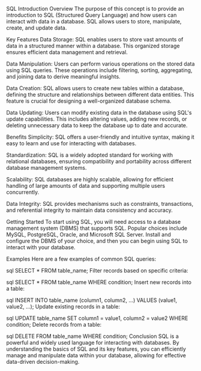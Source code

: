 SQL Introduction
Overview The purpose of this concept is to provide an introduction to SQL (Structured Query Language) and how users can interact with data in a database. SQL allows users to store, manipulate, create, and update data.

Key Features Data Storage: SQL enables users to store vast amounts of data in a structured manner within a database. This organized storage ensures efficient data management and retrieval.

Data Manipulation: Users can perform various operations on the stored data using SQL queries. These operations include filtering, sorting, aggregating, and joining data to derive meaningful insights.

Data Creation: SQL allows users to create new tables within a database, defining the structure and relationships between different data entities. This feature is crucial for designing a well-organized database schema.

Data Updating: Users can modify existing data in the database using SQL's update capabilities. This includes altering values, adding new records, or deleting unnecessary data to keep the database up to date and accurate.

Benefits Simplicity: SQL offers a user-friendly and intuitive syntax, making it easy to learn and use for interacting with databases.

Standardization: SQL is a widely adopted standard for working with relational databases, ensuring compatibility and portability across different database management systems.

Scalability: SQL databases are highly scalable, allowing for efficient handling of large amounts of data and supporting multiple users concurrently.

Data Integrity: SQL provides mechanisms such as constraints, transactions, and referential integrity to maintain data consistency and accuracy.

Getting Started To start using SQL, you will need access to a database management system (DBMS) that supports SQL. Popular choices include MySQL, PostgreSQL, Oracle, and Microsoft SQL Server. Install and configure the DBMS of your choice, and then you can begin using SQL to interact with your database.

Examples Here are a few examples of common SQL queries:

sql
SELECT * FROM table_name; Filter records based on specific criteria:

sql
SELECT * FROM table_name WHERE condition; Insert new records into a table:

sql
INSERT INTO table_name (column1, column2, ...) VALUES (value1, value2, ...); Update existing records in a table:

sql
UPDATE table_name SET column1 = value1, column2 = value2 WHERE condition; Delete records from a table:

sql
DELETE FROM table_name WHERE condition; Conclusion SQL is a powerful and widely used language for interacting with databases. By understanding the basics of SQL and its key features, you can efficiently manage and manipulate data within your database, allowing for effective data-driven decision-making.
